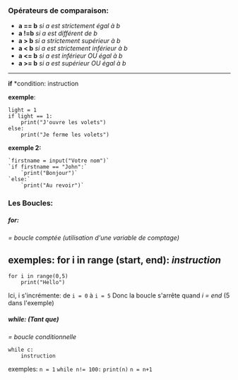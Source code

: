 ### Opérateurs de comparaison:

- **a == b** *si a est strictement égal à b*
- **a !=b** *si a est différent de b*
- **a > b** *si a strictement supérieur à b*
- **a < b** *si a est strictement inférieur à b*
- **a <= b** *si a est inférieur OU égal à b*
- **a >= b** *si a est supérieur OU égal à b*

-----------------------------------
**if** *condition:
	instruction

**exemple**:

	light = 1
	if light == 1:
		print("J'ouvre les volets")
	else:
		print("Je ferme les volets")

**exemple 2:**

	`firstname = input("Votre nom")`
	`if firstname == "John":`
		`print("Bonjour")`
	`else:`
		`print("Au revoir")`

### Les Boucles:

##### for:

*= boucle comptée (utilisation d'une variable de comptage)*


exemples:
	for **i** in range (start, end):
		*instruction*
------------------------------------
	for i in range(0,5)
		print("Hello")

Ici, i s'incrémente:
de `i = 0` à `i = 5`
Donc la boucle s'arrête quand *i = end* (5 dans l'exemple)

##### while: (Tant que)

*= boucle conditionnelle*

	while c:
		instruction

exemples:
	`n = 1`
	`while n!= 100:`
		`print(n)`
		`n = n+1`

